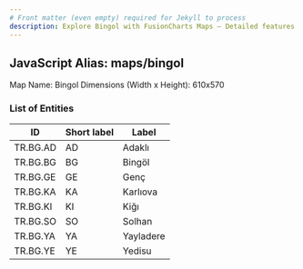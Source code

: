 ```yaml
---
# Front matter (even empty) required for Jekyll to process
description: Explore Bingol with FusionCharts Maps – Detailed features for seamless integration. Try now & enhance your data visualization today! 
---
```


## JavaScript Alias: maps/bingol

Map Name: Bingol
Dimensions (Width x Height): 610x570





### List of Entities

ID | Short label | Label
---|---|---|
TR.BG.AD | AD | Adaklı
TR.BG.BG | BG | Bingöl
TR.BG.GE | GE | Genç
TR.BG.KA | KA | Karlıova		
TR.BG.KI | KI | Kiğı
TR.BG.SO | SO | Solhan
TR.BG.YA | YA | Yayladere
TR.BG.YE | YE | Yedisu